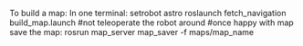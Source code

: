 To build a map:
In one terminal:
setrobot astro
roslaunch fetch_navigation build_map.launch
#not teleoperate the robot around
#once happy with map save the map:
rosrun map_server map_saver -f maps/map_name
